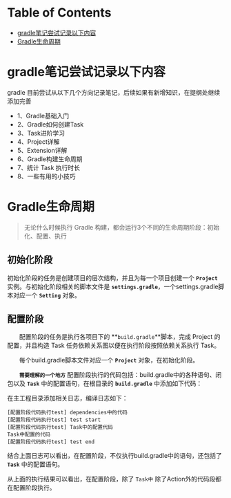 Table of Contents
=================

* [gradle笔记尝试记录以下内容](#gradle笔记尝试记录以下内容)
* [Gradle生命周期](#Gradle生命周期)

# gradle笔记尝试记录以下内容
gradle 目前尝试从以下几个方向记录笔记，后续如果有新增知识，在提纲处继续添加完善
* 1、Gradle基础入门
* 2、Gradle如何创建Task
* 3、Task进阶学习
* 4、Project详解
* 5、Extension详解
* 6、Gradle构建生命周期
* 7、统计 Task 执行时长
* 8、一些有用的小技巧

# Gradle生命周期
> 无论什么时候执行 Gradle 构建，都会运行3个不同的生命周期阶段：初始化、配置、执行

## 初始化阶段
初始化阶段的任务是创建项目的层次结构，并且为每一个项目创建一个 **`Project`** 实例。与初始化阶段相关的脚本文件是 **`settings.gradle`**，一个settings.gradle脚本对应一个 **`Setting`** 对象。

## 配置阶段
&emsp;&emsp;配置阶段的任务是执行各项目下的 **`build.gradle`**脚本，完成 Project 的配置，并且构造 Task 任务依赖关系图以便在执行阶段按照依赖关系执行 Task。

&emsp;&emsp;每个build.gradle脚本文件对应一个 **`Project`** 对象，在初始化阶段。

&emsp;&emsp;**`需要理解的一个地方`** 配置阶段执行的代码包括：build.gradle中的各种语句、闭包以及 **`Task`** 中的配置语句，在根目录的 **`build.gradle`** 中添加如下代码：

在主工程目录添加相关日志，编译日志如下：
```
[配置阶段代码执行test] dependencies中的代码
[配置阶段代码执行test] test start
[配置阶段代码执行test] Task中的配置代码
Task中配置的代码
[配置阶段代码执行test] test end
```
结合上面日志可以看出，在配置阶段，不仅执行build.gradle中的语句，还包括了 **`Task`** 中的配置语句。

从上面的执行结果可以看出，在配置阶段，除了 `Task中` 除了Action外的代码段都在配置阶段执行。